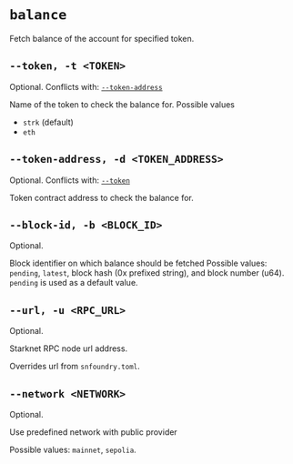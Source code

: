# `balance`
Fetch balance of the account for specified token.

## `--token, -t <TOKEN>`
Optional.
Conflicts with: [`--token-address`](#--token-address)

Name of the token to check the balance for. Possible values
- `strk` (default)
- `eth`

## `--token-address, -d <TOKEN_ADDRESS>`
Optional.
Conflicts with: [`--token`](#--token)

Token contract address to check the balance for.

## `--block-id, -b <BLOCK_ID>`
Optional.

Block identifier on which balance should be fetched
Possible values: `pending`, `latest`, block hash (0x prefixed string), and block number (u64).
`pending` is used as a default value.

## `--url, -u <RPC_URL>`
Optional.

Starknet RPC node url address.

Overrides url from `snfoundry.toml`.

## `--network <NETWORK>`
Optional.

Use predefined network with public provider

Possible values: `mainnet`, `sepolia`.
